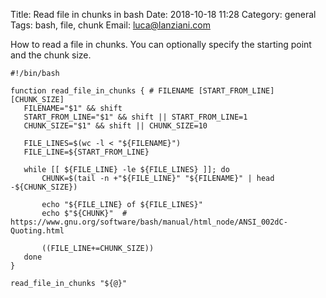 Title: Read file in chunks in bash
Date: 2018-10-18 11:28
Category: general
Tags: bash, file, chunk
Email: luca@lanziani.com

How to read a file in chunks.
You can optionally specify the starting point and the chunk size.

```
#!/bin/bash

function read_file_in_chunks { # FILENAME [START_FROM_LINE] [CHUNK_SIZE]
   FILENAME="$1" && shift
   START_FROM_LINE="$1" && shift || START_FROM_LINE=1
   CHUNK_SIZE="$1" && shift || CHUNK_SIZE=10

   FILE_LINES=$(wc -l < "${FILENAME}")
   FILE_LINE=${START_FROM_LINE}

   while [[ ${FILE_LINE} -le ${FILE_LINES} ]]; do
       CHUNK=$(tail -n +"${FILE_LINE}" "${FILENAME}" | head -${CHUNK_SIZE})

       echo "${FILE_LINE} of ${FILE_LINES}"
       echo $"${CHUNK}"  # https://www.gnu.org/software/bash/manual/html_node/ANSI_002dC-Quoting.html

       ((FILE_LINE+=CHUNK_SIZE))
   done
}

read_file_in_chunks "${@}"
```